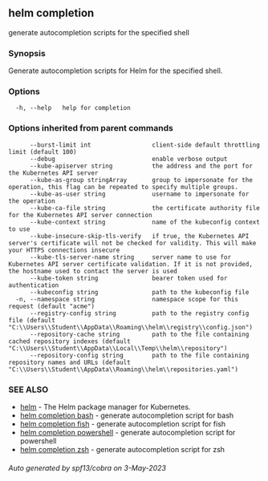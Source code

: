 ## helm completion

generate autocompletion scripts for the specified shell

### Synopsis


Generate autocompletion scripts for Helm for the specified shell.


### Options

```
  -h, --help   help for completion
```

### Options inherited from parent commands

```
      --burst-limit int                 client-side default throttling limit (default 100)
      --debug                           enable verbose output
      --kube-apiserver string           the address and the port for the Kubernetes API server
      --kube-as-group stringArray       group to impersonate for the operation, this flag can be repeated to specify multiple groups.
      --kube-as-user string             username to impersonate for the operation
      --kube-ca-file string             the certificate authority file for the Kubernetes API server connection
      --kube-context string             name of the kubeconfig context to use
      --kube-insecure-skip-tls-verify   if true, the Kubernetes API server's certificate will not be checked for validity. This will make your HTTPS connections insecure
      --kube-tls-server-name string     server name to use for Kubernetes API server certificate validation. If it is not provided, the hostname used to contact the server is used
      --kube-token string               bearer token used for authentication
      --kubeconfig string               path to the kubeconfig file
  -n, --namespace string                namespace scope for this request (default "acme")
      --registry-config string          path to the registry config file (default "C:\\Users\\Student\\AppData\\Roaming\\helm\\registry\\config.json")
      --repository-cache string         path to the file containing cached repository indexes (default "C:\\Users\\Student\\AppData\\Local\\Temp\\helm\\repository")
      --repository-config string        path to the file containing repository names and URLs (default "C:\\Users\\Student\\AppData\\Roaming\\helm\\repositories.yaml")
```

### SEE ALSO

* [helm](helm.md)	 - The Helm package manager for Kubernetes.
* [helm completion bash](helm_completion_bash.md)	 - generate autocompletion script for bash
* [helm completion fish](helm_completion_fish.md)	 - generate autocompletion script for fish
* [helm completion powershell](helm_completion_powershell.md)	 - generate autocompletion script for powershell
* [helm completion zsh](helm_completion_zsh.md)	 - generate autocompletion script for zsh

###### Auto generated by spf13/cobra on 3-May-2023
